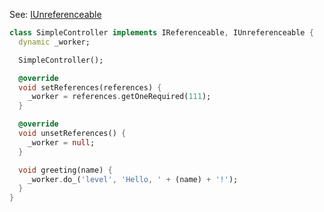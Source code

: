 
See: [IUnreferenceable](../../../toolkit_api/dart/commons/refer/iunreferenceable/)

```dart
class SimpleController implements IReferenceable, IUnreferenceable {
  dynamic _worker;

  SimpleController();

  @override
  void setReferences(references) {
    _worker = references.getOneRequired(111);
  }

  @override
  void unsetReferences() {
    _worker = null;
  }

  void greeting(name) {
    _worker.do_('level', 'Hello, ' + (name) + '!');
  }
}


```

